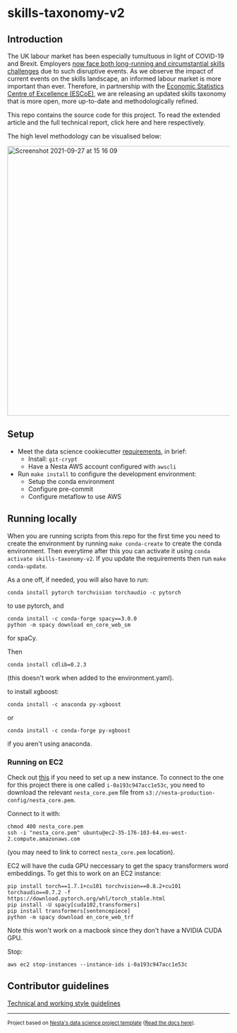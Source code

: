 # skills-taxonomy-v2

## Introduction

The UK labour market has been especially tumultuous in light of COVID-19 and Brexit. Employers [now face both long-running and circumstantial skills challenges](https://www.edge.co.uk/documents/167/04.05.21_Skills_shortages_bulletin_summary.pdf) due to such disruptive events. As we observe the impact of current events on the skills landscape, an informed labour market is more important than ever. Therefore, in partnership with the [Economic Statistics Centre of Excellence (ESCoE)](https://www.escoe.ac.uk/), we are releasing an updated skills taxonomy that is more open, more up-to-date and methodologically refined.

This repo contains the source code for this project. To read the extended article and the full technical report, click here and here respectively.

The high level methodology can be visualised below:

<img width="610" alt="Screenshot 2021-09-27 at 15 16 09" src="https://user-images.githubusercontent.com/46863334/134926332-be67c6f2-9a88-4998-97e3-9a00027bb662.png">

## Setup

- Meet the data science cookiecutter [requirements](http://nestauk.github.io/ds-cookiecutter), in brief:
  - Install: `git-crypt`
  - Have a Nesta AWS account configured with `awscli`
- Run `make install` to configure the development environment:
  - Setup the conda environment
  - Configure pre-commit
  - Configure metaflow to use AWS

## Running locally

When you are running scripts from this repo for the first time you need to create the environment by running `make conda-create` to create the conda environment. Then everytime after this you can activate it using `conda activate skills-taxonomy-v2`. If you update the requirements then run `make conda-update`.

As a one off, if needed, you will also have to run:

```
conda install pytorch torchvision torchaudio -c pytorch
```

to use pytorch, and

```
conda install -c conda-forge spacy==3.0.0
python -m spacy download en_core_web_sm
```

for spaCy.

Then

```
conda install cdlib=0.2.3
```

(this doesn't work when added to the environment.yaml).

to install xgboost:

```
conda install -c anaconda py-xgboost
```

or

```
conda install -c conda-forge py-xgboost
```

if you aren't using anaconda.

### Running on EC2

Check out [this](https://kstathou.medium.com/how-to-set-up-a-gpu-instance-for-machine-learning-on-aws-b4fb8ba51a7c) if you need to set up a new instance. To connect to the one for this project there is one called `i-0a193c947acc1e53c`, you need to download the relevant `nesta_core.pem` file from `s3://nesta-production-config/nesta_core.pem`.

Connect to it with:

```
chmod 400 nesta_core.pem
ssh -i "nesta_core.pem" ubuntu@ec2-35-176-103-64.eu-west-2.compute.amazonaws.com
```

(you may need to link to correct `nesta_core.pem` location).

EC2 will have the cuda GPU neccessary to get the spacy transformers word embeddings. To get this to work on an EC2 instance:

```
pip install torch==1.7.1+cu101 torchvision==0.8.2+cu101 torchaudio==0.7.2 -f https://download.pytorch.org/whl/torch_stable.html
pip install -U spacy[cuda102,transformers]
pip install transformers[sentencepiece]
python -m spacy download en_core_web_trf
```

Note this won't work on a macbook since they don't have a NVIDIA CUDA GPU.

Stop:

```
aws ec2 stop-instances --instance-ids i-0a193c947acc1e53c

```

## Contributor guidelines

[Technical and working style guidelines](https://github.com/nestauk/ds-cookiecutter/blob/master/GUIDELINES.md)

---

<small><p>Project based on <a target="_blank" href="https://github.com/nestauk/ds-cookiecutter">Nesta's data science project template</a>
(<a href="http://nestauk.github.io/ds-cookiecutter">Read the docs here</a>).
</small>
